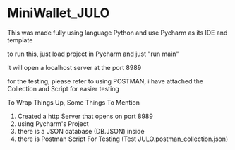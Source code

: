 # MiniWallet_JULO

This was made fully using language Python and use Pycharm as its IDE and template

to run this, just load project in Pycharm and just "run main"

it will open a localhost server at the port 8989

for the testing, please refer to using POSTMAN, i have attached the Collection and Script for easier testing


To Wrap Things Up, Some Things To Mention
1. Created a http Server that opens on port 8989
2. using Pycharm's Project
3. there is a JSON database (DB.JSON) inside
4. there is Postman Script For Testing (Test JULO.postman_collection.json)
